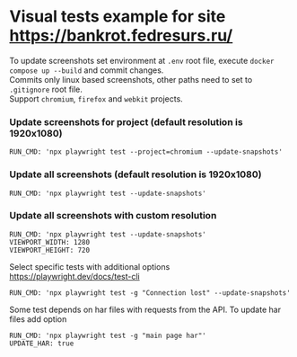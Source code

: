 # Visual tests example for site https://bankrot.fedresurs.ru/

To update screenshots set environment at `.env` root file, execute `docker compose up --build` and commit changes.\
Commits only linux based screenshots, other paths need to set to `.gitignore` root file. \
Support `chromium`, `firefox` and `webkit` projects.

### Update screenshots for project (default resolution is 1920x1080)
```dotenv
RUN_CMD: 'npx playwright test --project=chromium --update-snapshots'
```

### Update all screenshots (default resolution is 1920x1080)
```dotenv
RUN_CMD: 'npx playwright test --update-snapshots'
```

### Update all screenshots with custom resolution
```dotenv
RUN_CMD: 'npx playwright test --update-snapshots'
VIEWPORT_WIDTH: 1280
VIEWPORT_HEIGHT: 720
```

Select specific tests with additional options https://playwright.dev/docs/test-cli
```dotenv
RUN_CMD: 'npx playwright test -g "Connection lost" --update-snapshots'
```


Some test depends on har files with requests from the API. To update har files add option
```dotenv
RUN_CMD: 'npx playwright test -g "main page har"'
UPDATE_HAR: true
```
